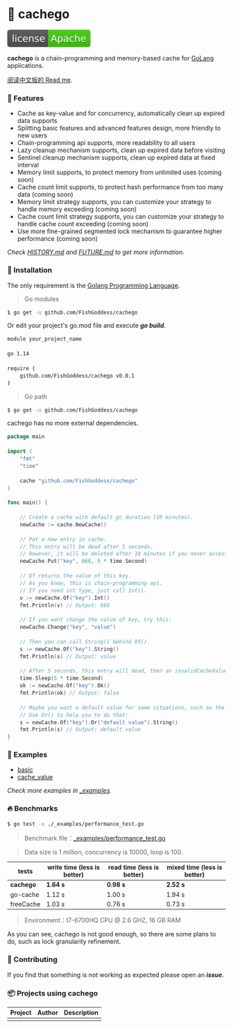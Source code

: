 # 📝 cachego

[![License](./license.svg)](https://www.apache.org/licenses/LICENSE-2.0.html)

**cachego** is a chain-programming and memory-based cache for [GoLang](https://golang.org) applications.

[阅读中文版的 Read me](./README.md).

### 🥇 Features

* Cache as key-value and for concurrency, automatically clean up expired data supports
* Splitting basic features and advanced features design, more friendly to new users
* Chain-programming api supports, more readability to all users
* Lazy cleanup mechanism supports, clean up expired data before visiting
* Sentinel cleanup mechanism supports, clean up expired data at fixed interval
* Memory limit supports, to protect memory from unlimited uses (coming soon)
* Cache count limit supports, to protect hash performance from too many data (coming soon)
* Memory limit strategy supports, you can customize your strategy to handle memory exceeding (coming soon)
* Cache count limit strategy supports, you can customize your strategy to handle cache count exceeding (coming soon)
* Use more fine-grained segmented lock mechanism to guarantee higher performance (coming soon)

_Check [HISTORY.md](./HISTORY.md) and [FUTURE.md](./FUTURE.md) to get more information._

### 🚀 Installation

The only requirement is the [Golang Programming Language](https://golang.org).

> Go modules

```bash
$ go get -u github.com/FishGoddess/cachego
```

Or edit your project's go.mod file and execute _**go build**_.

```bash
module your_project_name

go 1.14

require (
    github.com/FishGoddess/cachego v0.0.1
)
```

> Go path

```bash
$ go get -u github.com/FishGoddess/cachego
```

cachego has no more external dependencies.

```go
package main

import (
    "fmt"
    "time"

    cache "github.com/FishGoddess/cachego"
)

func main() {

    // Create a cache with default gc duration (10 minutes).
    newCache := cache.NewCache()

    // Put a new entry in cache.
    // This entry will be dead after 5 seconds.
    // However, it will be deleted after 10 minutes if you never access.
    newCache.Put("key", 666, 5 * time.Second)

    // Of returns the value of this key.
    // As you know, this is chain-programming api.
    // If you need int type, just call Int().
    v := newCache.Of("key").Int()
    fmt.Println(v) // Output: 666

    // If you want change the value of key, try this:
    newCache.Change("key", "value")

    // Then you can call String() behind Of().
    s := newCache.Of("key").String()
    fmt.Println(s) // Output: value

    // After 5 seconds, this entry will dead, then an invalidCacheValue will be returned.
    time.Sleep(5 * time.Second)
    ok := newCache.Of("key").Ok()
    fmt.Println(ok) // Output: false

    // Maybe you want a default value for some situations, such as the code above.
    // Use Or() to help you to do that:
    s = newCache.Of("key").Or("default value").String()
    fmt.Println(s) // Output: default value
}
```

### 📖 Examples

* [basic](./_examples/basic.go)
* [cache_value](./_examples/cache_value.go)

_Check more examples in [_examples](./_examples)._

### 🔥 Benchmarks

```bash
$ go test -v ./_examples/performance_test.go
```

> Benchmark file：[_examples/performance_test.go](./_examples/performance_test.go)

> Data size is 1 million, concurrency is 10000, loop is 100.

| tests | write time (less is better) | read time (less is better) | mixed time (less is better) |
| -----------|-------------|-------------|-------------|
| **cachego** | **1.64 s** | **0.98 s** | **2.52 s** |
| go-cache | 1.12 s | 1.00 s | 1.94 s |
| freeCache | 1.03 s | 0.76 s | 0.73 s |

> Environment：I7-6700HQ CPU @ 2.6 GHZ, 16 GB RAM

As you can see, cachego is not good enough, so there are some plans to do, such as lock granularity refinement.

### 👥 Contributing

If you find that something is not working as expected please open an _**issue**_.

### 📦 Projects using cachego

| Project | Author | Description |
| -----------|--------|-------------|
|  |  |  |


